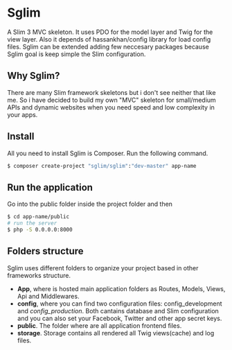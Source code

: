 # Sglim
A Slim 3 MVC skeleton.
It uses PDO for the model layer and Twig for the view layer. Also it depends of hassankhan/config
library for load config files.
Sglim can be extended adding few neccesary packages because Sglim goal is keep simple the Slim
configuration.

## Why Sglim?

There are many Slim framework skeletons but i don't see neither that like me. So i have decided to
build my own "MVC" skeleton for small/medium APIs and dynamic websites when you need speed and low complexity
in your apps.

## Install

All you need to install Sglim is Composer. Run the following command.

``` bash
$ composer create-project "sglim/sglim":"dev-master" app-name
```

## Run the application

Go into the public folder inside the project folder and then 
``` bash
$ cd app-name/public
# run the server
$ php -S 0.0.0.0:8000
```

## Folders structure

Sglim uses different folders to organize your project based in other frameworks structure.

- **App**, where is hosted main application folders as Routes, Models, Views, Api and Middlewares.
- **config**, where you can find two configuration files: config_development and *config_production*. Both cantains database and Slim configuration and you can also set your Facebook, Twitter and other app secret keys.
- **public**. The folder where are all application frontend files.
- **storage**. Storage contains all rendered all Twig views(cache) and log files.